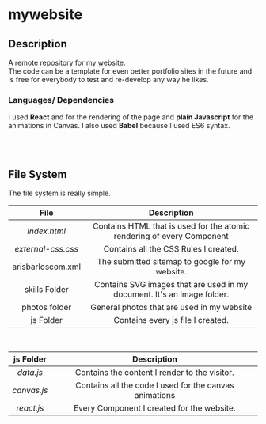 # mywebsite

## Description
A remote repository for [my website](https://www.arisbarlos.com). <br/>
The code can be a template for even better portfolio sites in the future and <br/> is free for everybody to test and re-develop any way he likes.

### Languages/ Dependencies
I used **React** and for the rendering of the page and **plain Javascript** for the animations in Canvas.
I also used **Babel** because I used ES6 syntax.

<br/>
<br/>

## File System
The file system is really simple.

File  | Description  
:---: | :---:     
_index.html_  | Contains HTML that is used for the atomic rendering of every Component
_external-css.css_ | Contains all the CSS Rules I created.
arisbarloscom.xml | The submitted sitemap to google for my website.
skills Folder | Contains SVG images that are used in my document. It's an image folder.
photos folder | General photos that are used in my website
js Folder | Contains every js file I created.

<br/>

js Folder  | Description  
:---: | :---:     
_data.js_  | Contains the content I render to the visitor.
_canvas.js_ | Contains all the code I used for the canvas animations
_react.js_ | Every Component I created for the website.
